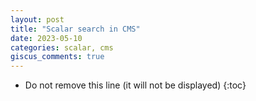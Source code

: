 ```yaml
---
layout: post
title: "Scalar search in CMS"
date: 2023-05-10
categories: scalar, cms
giscus_comments: true
---
```


- Do not remove this line (it will not be displayed)
  {:toc}
